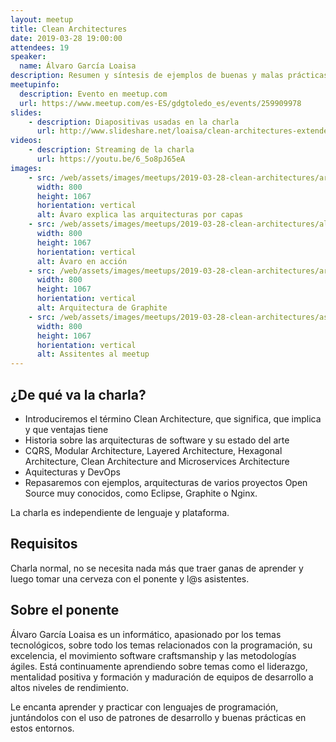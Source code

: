 ```yaml
---
layout: meetup
title: Clean Architectures
date: 2019-03-28 19:00:00
attendees: 19
speaker:
  name: Álvaro García Loaisa
description: Resumen y síntesis de ejemplos de buenas y malas prácticas a la hora de construir una arquitectura
meetupinfo:
  description: Evento en meetup.com
  url: https://www.meetup.com/es-ES/gdgtoledo_es/events/259909978
slides: 
    - description: Diapositivas usadas en la charla
      url: http://www.slideshare.net/loaisa/clean-architectures-extended
videos: 
    - description: Streaming de la charla
      url: https://youtu.be/6_5o8pJ65eA
images:
    - src: /web/assets/images/meetups/2019-03-28-clean-architectures/arquitectura-por-capas.jpg
      width: 800
      height: 1067
      horientation: vertical
      alt: Ávaro explica las arquitecturas por capas
    - src: /web/assets/images/meetups/2019-03-28-clean-architectures/alvaro-en-accion.jpg
      width: 800
      height: 1067
      horientation: vertical
      alt: Ávaro en acción
    - src: /web/assets/images/meetups/2019-03-28-clean-architectures/arquitectura-graphite.jpg
      width: 800
      height: 1067
      horientation: vertical
      alt: Arquitectura de Graphite
    - src: /web/assets/images/meetups/2019-03-28-clean-architectures/asistentes.jpg
      width: 800
      height: 1067
      horientation: vertical
      alt: Assitentes al meetup
---
```


## ¿De qué va la charla?

- Introduciremos el término Clean Architecture, que significa, que implica y que ventajas tiene
- Historia sobre las arquitecturas de software y su estado del arte
- CQRS, Modular Architecture, Layered Architecture, Hexagonal Architecture, Clean Architecture and Microservices Architecture
- Aquitecturas y DevOps
- Repasaremos con ejemplos, arquitecturas de varios proyectos Open Source muy conocidos, como Eclipse, Graphite o Nginx.

La charla es independiente de lenguaje y plataforma.

## Requisitos

Charla normal, no se necesita nada más que traer ganas de aprender y luego tomar una cerveza con el ponente y l@s asistentes.

## Sobre el ponente

Álvaro García Loaisa es un informático, apasionado por los temas tecnológicos, sobre todo los temas relacionados con la programación, su excelencia, el movimiento software craftsmanship y las metodologías ágiles. Está continuamente aprendiendo sobre temas como el liderazgo, mentalidad positiva y formación y maduración de equipos de desarrollo a altos niveles de rendimiento.

Le encanta aprender y practicar con lenguajes de programación, juntándolos con el uso de patrones de desarrollo y buenas prácticas en estos entornos.